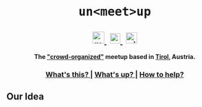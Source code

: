 <h1 align="center"><pre>un&lt;meet&gt;up</pre></h1>
<h2 align="center">
  <a href="TODO">
    <img src="https://upload.wikimedia.org/wikipedia/commons/6/6b/Meetup_Logo.png" height="28px" alt="meetup-icon"></img>
  </a>
  <span>&#8239;</span>
  <a href="https://twitter.com/unmeetup">
    <img src="https://upload.wikimedia.org/wikipedia/en/thumb/9/9f/Twitter_bird_logo_2012.svg/1259px-Twitter_bird_logo_2012.svg.png" height="24px" alt="twitter-icon"></img>
  </a>
  <span>&#8239;</span>
  <a href="https://github.com/uncodeference/unmeetup">
    <img src="https://image.freepik.com/free-icon/github-logo_318-53553.jpg" height="26px" alt="github-icon"></img>
  </a>
</h2>
<div align="center">
  <strong>The <a href="#our-idea">"crowd-organized"</a> meetup based in <a href="https://en.wikipedia.org/wiki/Tyrol_(state)">Tirol</a>, Austria.</strong>
</div>

<div align="center">
  <h3>
    <a href="#usage-more">
      What's this?
    </a>
    <span> | </span>
    <a href="#versions-and-sizes">
      What's up?
    </a>
    <span> | </span>
    <a href="#motivation">
      How to help?
    </a>
  </h3>
</div>

## Our Idea
